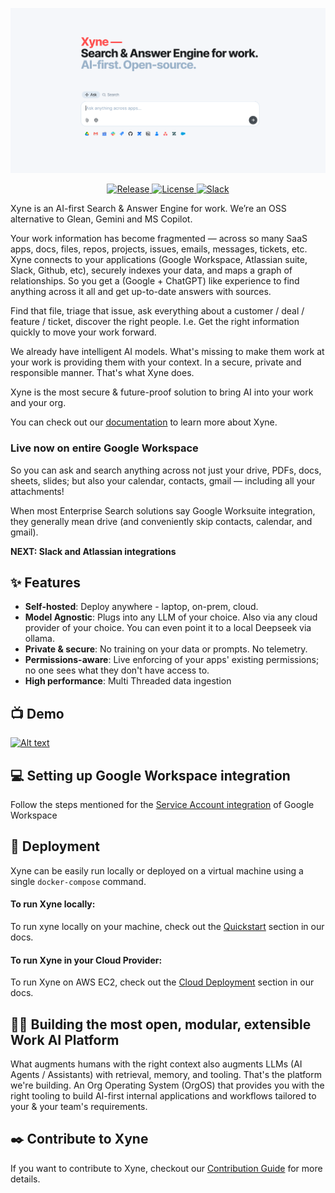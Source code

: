 ![Xyne App](docs/readme/Xyne-Readme.png)

<p align="center">
  <a href="https://github.com/xynehq/xyne/releases/latest">
    <img src="https://img.shields.io/github/release/xynehq/xyne.svg?style=flat-square" alt="Release">
  </a>
  <a href="https://opensource.org/licenses/Apache-2.0">
    <img src="https://img.shields.io/badge/license-Apache%202.0-blue?style=flat-square" alt="License">
  </a>
  <a href="https://join.slack.com/t/xynerds/shared_invite/zt-2z2x1c7cw-wMTfymVAhmu2abkVXopVQQ">
    <img src="https://img.shields.io/badge/slack-xyne-brightgreen.svg?logo=slack&style=flat-square" alt="Slack">
  </a>
</p>

Xyne is an AI-first Search & Answer Engine for work. We’re an OSS alternative to Glean, Gemini and MS Copilot.

Your work information has become fragmented — across so many SaaS apps, docs, files, repos, projects, issues, emails, messages, tickets, etc. Xyne connects to your applications (Google Workspace, Atlassian suite, Slack, Github, etc), securely indexes your data, and maps a graph of relationships. So you get a (Google + ChatGPT) like experience to find anything across it all and get up-to-date answers with sources. 

Find that file, triage that issue, ask everything about a customer / deal / feature / ticket, discover the right people. I.e. Get the right information quickly to move your work forward.

We already have intelligent AI models. What's missing to make them work at your work is providing them with your context. In a secure, private and responsible manner. That's what Xyne does.

Xyne is the most secure & future-proof solution to bring AI into your work and your org.

You can check out our [documentation](https://docs.xynehq.com) to learn more about Xyne.

### Live now on entire Google Workspace

So you can ask and search anything across not just your drive, PDFs, docs, sheets, slides; but also your calendar, contacts, gmail — including all your attachments! 

When most Enterprise Search solutions say Google Worksuite integration, they generally mean drive (and conveniently skip contacts, calendar, and gmail).

**NEXT: Slack and Atlassian integrations**

## ✨ Features

- **Self-hosted**: Deploy anywhere - laptop, on-prem, cloud.
- **Model Agnostic**: Plugs into any LLM of your choice. Also
via any cloud provider of your choice. You can even point it
to a local Deepseek via ollama.
- **Private & secure**: No training on your data or prompts. No
telemetry.
- **Permissions-aware**: Live enforcing of your apps' existing
permissions; no one sees what they don't have access to.
- **High performance**: Multi Threaded data ingestion

## 📺 Demo
[![Alt text](https://img.youtube.com/vi/ZvyRp4o_p-0/0.jpg)](https://www.youtube.com/watch?v=ZvyRp4o_p-0)

## 💻 Setting up Google Workspace integration
Follow the steps mentioned for the [Service Account integration](https://docs.xynehq.com/authentication/service-accounts) of Google Workspace

## 🚀 Deployment

Xyne can be easily run locally or deployed on a virtual machine using a single ```docker-compose``` command.

#### To run Xyne locally:
To run xyne locally on your machine, check out the [Quickstart](https://docs.xynehq.com/quickstart) section in our docs.

#### To run Xyne in your Cloud Provider:
To run Xyne on AWS EC2, check out the [Cloud Deployment](https://docs.xynehq.com/deployment/cloud/aws/aws-deployment-with-docker) section in our docs.

## 💪🏻 Building the most open, modular, extensible Work AI Platform

What augments humans with the right context also augments LLMs (AI Agents / Assistants) with retrieval, memory, and tooling. That's the platform we're building. An Org Operating System (OrgOS) that provides you with the right tooling to build AI-first internal applications and workflows tailored to your & your team's requirements.

## ✒️  Contribute to Xyne
If you want to contribute to Xyne, checkout our [Contribution Guide](https://docs.xynehq.com/contribution/contribute) for more details.
